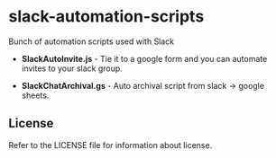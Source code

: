 # slack-automation-scripts
Bunch of automation scripts used with Slack

- **SlackAutoInvite.js** - Tie it to a google form and you can automate invites to your slack group.

- **SlackChatArchival.gs** - Auto archival script from slack -> google sheets.

## License

Refer to the LICENSE file for information about license.